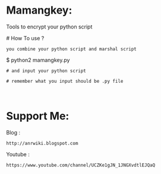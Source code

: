 # Mamangkey:<br>
Tools to encrypt your python script 

# How To use ?
```
you combine your python script and marshal script
```
$ python2 mamangkey.py
```
# and input your python script

# remember what you input should be .py file
```
 
# Support Me:<br>
 
Blog : 
```
http://anrwiki.blogspot.com
```
Youtube :
```
https://www.youtube.com/channel/UCZKe1gJN_1JNGXvdtlEJQaQ
```

